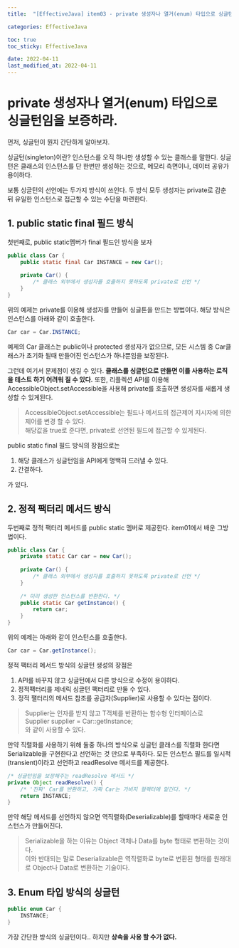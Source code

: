 ```yaml
---
title:  "[EffectiveJava] item03 - private 생성자나 열거(enum) 타입으로 싱글턴임을 보증하라."

categories: EffectiveJava

toc: true
toc_sticky: EffectiveJava

date: 2022-04-11
last_modified_at: 2022-04-11
---
```


# private 생성자나 열거(enum) 타입으로 싱글턴임을 보증하라.

먼저, 싱글턴이 뭔지 간단하게 알아보자.

싱글턴(singleton)이란? 인스턴스를 오직 하나만 생성할 수 있는 클래스를 말한다. 싱글턴은 클래스의 인스턴스를 단 한번만 생성하는 것으로, 메모리 측면이나, 데이터 공유가 용이하다.

보통 싱글턴의 선언에는 두가지 방식이 쓰인다. 두 방식 모두 생성자는 private로 감춘뒤 유일한 인스턴스로 접근할 수 있는 수단을 마련한다.

## 1. public static final 필드 방식

첫번째로, public static멤버가 final 필드인 방식을 보자

```java
public class Car {
    public static final Car INSTANCE = new Car();
    
    private Car() {
        /* 클래스 외부에서 생성자를 호출하지 못하도록 private로 선언 */    
    }
}
```

위의 예제는 private를 이용해 생성자를 만들어 싱글톤을 만드는 방법이다. 해당 방식은 인스턴스를 아래와 같이 호출한다.

```java
Car car = Car.INSTANCE;
```

예제의 Car 클래스는 public이나 protected 생성자가 없으므로, 모든 시스템 중 Car클래스가 초기화 될때 만들어진 인스턴스가 하나뿐임을 보장된다.

그런데 여기서 문제점이 생길 수 있다. **클래스를 싱글턴으로 만들면 이를 사용하는 로직을 테스트 하기 어려워 질 수 있다.**
또한, 리플렉션 API를 이용해 AccessibleObject.setAccessible을 사용해 private를 호출하면 생성자를 새롭게 생성할 수 있게된다.

> AccessibleObject.setAccessible는 필드나 메서드의 접근제어 지시자에 의한 제어를 변경 할 수 있다.  
> 해당값을 true로 준다면, private로 선언된 필드에 접근할 수 있게된다.

public static final 필드 방식의 장점으로는

1. 해당 클래스가 싱글턴임을 API에게 명백히 드러낼 수 있다.
2. 간결하다.

가 있다.

## 2. 정적 팩터리 메서드 방식

두번째로 정적 팩터리 메서드를 public static 멤버로 제공한다. item01에서 배운 그방법이다.

```java
public class Car {
    private static Car car = new Car();
    
    private Car() {
        /* 클래스 외부에서 생성자를 호출하지 못하도록 private로 선언 */    
    }
    
    /* 미리 생성한 인스턴스를 반환한다. */
    public static Car getInstance() {
        return car;
    }
}
```

위의 예제는 아래와 같이 인스턴스를 호출한다.

```java
Car car = Car.getInstance();
```

정적 팩터리 메서드 방식의 싱글턴 생성의 장점은

1. API를 바꾸지 않고 싱글턴에서 다른 방식으로 수정이 용이하다.
2. 정적팩터리를 제네릭 싱글턴 팩터리로 만둘 수 있다.
3. 정적 팰터리의 메서드 참조를 공급자(Supplier)로 사용할 수 있다는 점이다.

> Supplier는 인자를 받지 않고 T객체를 반환하는 함수형 인터페이스로  
> Supplier<Car> supplier = Car::getInstance;  
> 와 같이 사용할 수 있다.

만약 직렬화를 사용하기 위해 둘중 하나의 방식으로 싱글턴 클래스를 직렬화 한다면 Serializable을 구현한다고 선언하는 것 만으로 부족하다. 모든 인스턴스 필드를 일시적(transient)이라고 선언하고 readResolve 메서드를 제공한다.

```java
/* 싱글턴임을 보장해주는 readResolve 메서드 */
private Object readResolve() {
    /* '진짜' Car를 반환하고, 가짜 Car는 가비지 컬렉터에 맡긴다. */
    return INSTANCE;    
}
```

만약 해당 메서드를 선언하지 않으면 역직렬화(Deserializable)를 할때마다 새로운 인스턴스가 만들어진다.

> Serializable을 하는 이유는 Object 객체나 Data를 byte 형태로 변환하는 것이다.  
> 이와 반대되는 말로 Deserializable은 역직렬화로 byte로 변환된 형태를 원래대로 Object나 Data로 변환하는 기술이다.

## 3. Enum 타입 방식의 싱글턴
```java
public enum Car {
    INSTANCE;
}
```

가장 간단한 방식의 싱글턴이다.. 하지만 **상속을 사용 할 수가 없다.**

